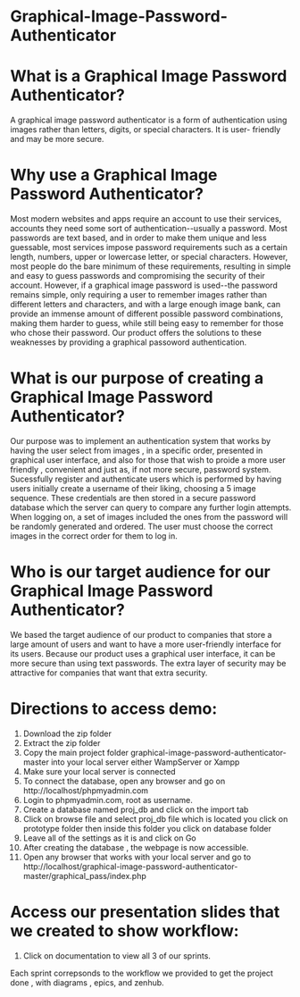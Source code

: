 # Graphical-Image-Password-Authenticator

# What is a Graphical Image Password Authenticator? 
A graphical image password authenticator is a form of authentication using images rather than letters, digits, or special characters. It is user- friendly and may be more secure.

# Why use a Graphical Image Password Authenticator?

Most modern websites and apps require an account to use their services, accounts they need some sort of authentication--usually a password. 
Most passwords are text based, and in order to make them unique and less guessable, most services impose password requirements such as a certain length, numbers, 
upper or lowercase letter, or special characters. However, most people do the bare minimum of these requirements, resulting in simple and easy to guess passwords 
and compromising the security of their account. However, if a graphical image password is used--the password remains simple, only requiring a user to remember images rather than different letters and characters, and with a large enough image bank, can provide an immense amount of different possible password combinations, 
making them harder to guess, while still being easy to remember for those who chose their password.
Our product offers the solutions to these weaknesses by providing a graphical passoword authentication.

# What is our purpose of creating a Graphical Image Password Authenticator?

Our purpose was to implement an authentication system that works by having the user select from images , in a specific order, presented in graphical user interface, and also for those that wish to proide a more user friendly , convenient and just as, if not more secure, password system. 
Sucessfully register and authenticate users which is  performed by having users initially create a username of their liking, 
choosing a 5 image sequence. These credentials are then stored in a secure password database which the server can query to compare any further login attempts. 
When logging on, a set of images included the ones from the password will be randomly generated and ordered. 
The user must choose the correct images in the correct order for them to log in.

# Who is our target audience for our Graphical Image Password Authenticator?

We based the target audience of our product to companies that store a large amount of users and want to have a more user-friendly interface for its users. 
Because our product uses a graphical user interface, it can be more secure than using text passwords. 
The extra layer of security may be attractive for companies that want that extra security.


# Directions to access demo:
1. Download the zip folder
2. Extract the zip folder
3. Copy the main project folder graphical-image-password-authenticator-master into your local server either WampServer or Xampp
4. Make sure your local server is connected
5. To connect the database, open any browser and go on http://localhost/phpmyadmin.com
6. Login to phpmyadmin.com, root as username.
7. Create a database named proj_db and click on the import tab
8. Click on browse file and select proj_db file which is located you click on prototype folder then inside this folder you click on database folder
9. Leave all of the settings as it is and click on Go
10. After creating the database , the webpage is now accessible.
11. Open any browser that works with your local server and go to http://localhost/graphical-image-password-authenticator-master/graphical_pass/index.php


# Access our presentation slides that we created to show workflow:
1. Click on documentation to view all 3 of our sprints.
 
Each sprint correpsonds to the workflow we provided to get the project done , with diagrams , epics, and zenhub.
